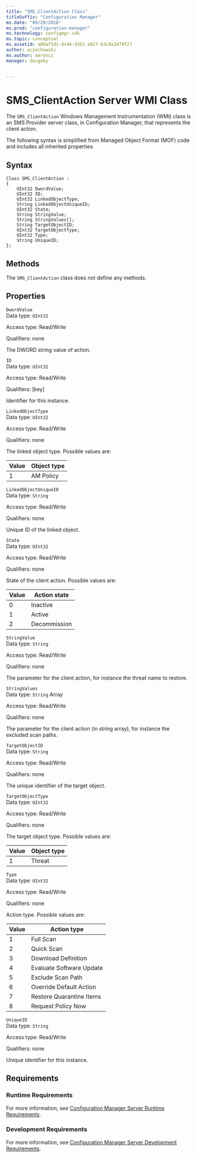 ```yaml
---
title: "SMS_ClientAction Class"
titleSuffix: "Configuration Manager"
ms.date: "09/20/2016"
ms.prod: "configuration-manager"
ms.technology: configmgr-sdk
ms.topic: conceptual
ms.assetid: a00af5d1-dc44-4361-a927-b3c0a3479f27
author: aczechowski
ms.author: aaroncz
manager: dougeby


---
```

# SMS_ClientAction Server WMI Class
The `SMS_ClientAction` Windows Management Instrumentation (WMI) class is an SMS Provider server class, in Configuration Manager, that represents the client action.  

 The following syntax is simplified from Managed Object Format (MOF) code and includes all inherited properties.  

## Syntax  

```  
Class SMS_ClientAction :    
{  
    UInt32 DwordValue;  
    UInt32 ID;  
    UInt32 LinkedObjectType;  
    String LinkedObjectUniqueID;  
    UInt32 State;  
    String StringValue;  
    String StringValues[];  
    String TargetObjectID;  
    UInt32 TargetObjectType;  
    UInt32 Type;  
    String UniqueID;  
};  
```  

## Methods  
 The `SMS_ClientAction` class does not define any methods.  

## Properties  
 `DwordValue`  
 Data type: `UInt32`  

 Access type: Read/Write  

 Qualifiers: none  

 The DWORD string value of action.  

 `ID`  
 Data type: `UInt32`  

 Access type: Read/Write  

 Qualifiers: [key]  

 Identifier for this instance.  

 `LinkedObjectType`  
 Data type: `UInt32`  

 Access type: Read/Write  

 Qualifiers: none  

 The linked object type. Possible values are:  

| Value | Object type |  
| ----- | ----------- |  
|1|AM Policy|  

 `LinkedObjectUniqueID`  
 Data type: `String`  

 Access type: Read/Write  

 Qualifiers: none  

 Unique ID of the linked object.  

 `State`  
 Data type: `UInt32`  

 Access type: Read/Write  

 Qualifiers: none  

 State of the client action. Possible values are:  

| Value | Action state |  
| ----- | ------------ |  
|0|Inactive|  
|1|Active|  
|2|Decommission|  

 `StringValue`  
 Data type: `String`  

 Access type: Read/Write  

 Qualifiers: none  

 The parameter for the client action, for instance the threat name to restore.  

 `StringValues`  
 Data type: `String` Array  

 Access type: Read/Write  

 Qualifiers: none  

 The parameter for the client action (in string array), for instance the excluded scan paths.  

 `TargetObjectID`  
 Data type: `String`  

 Access type: Read/Write  

 Qualifiers: none  

 The unique identifier of the target object.  

 `TargetObjectType`  
 Data type: `UInt32`  

 Access type: Read/Write  

 Qualifiers: none  

 The target object type. Possible values are:  

| Value | Object type |  
| ----- | ----------- |  
|1|Threat|  

 `Type`  
 Data type: `UInt32`  

 Access type: Read/Write  

 Qualifiers: none  

 Action type. Possible values are:  

| Value | Action type |  
| ----- | ----------- |  
|1|Full Scan|  
|2|Quick Scan|  
|3|Download Definition|  
|4|Evaluate Software Update|  
|5|Exclude Scan Path|  
|6|Override Default Action|  
|7|Restore Quarantine Items|  
|8|Request Policy Now|  

 `UniqueID`  
 Data type: `String`  

 Access type: Read/Write  

 Qualifiers: none  

 Unique identifier for this instance.  

## Requirements  

### Runtime Requirements  
 For more information, see [Configuration Manager Server Runtime Requirements](../../../develop/core/reqs/server-runtime-requirements.md).  

### Development Requirements  
 For more information, see [Configuration Manager Server Development Requirements](../../../develop/core/reqs/server-development-requirements.md).  
